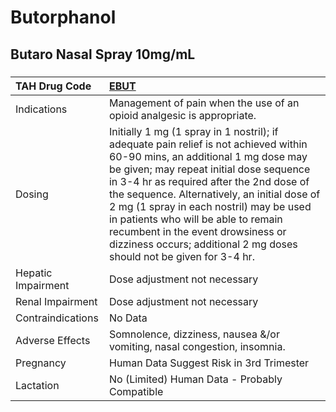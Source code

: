 # Butorphanol

## Butaro Nasal Spray 10mg/mL

##### 

| TAH Drug Code      | [EBUT](https://www.tahsda.org.tw/drugs/hissearch.php?drug_code=EBUT)                                                                                                                                                                                                                                                                                                                                                                                                |
|:-------------------|:--------------------------------------------------------------------------------------------------------------------------------------------------------------------------------------------------------------------------------------------------------------------------------------------------------------------------------------------------------------------------------------------------------------------------------------------------------------------|
| Indications        | Management of pain when the use of an opioid analgesic is appropriate.                                                                                                                                                                                                                                                                                                                                                                                              |
| Dosing             | Initially 1 mg (1 spray in 1 nostril); if adequate pain relief is not achieved within 60-90 mins, an additional 1 mg dose may be given; may repeat initial dose sequence in 3-4 hr as required after the 2nd dose of the sequence. Alternatively, an initial dose of 2 mg (1 spray in each nostril) may be used in patients who will be able to remain recumbent in the event drowsiness or dizziness occurs; additional 2 mg doses should not be given for 3-4 hr. |
| Hepatic Impairment | Dose adjustment not necessary                                                                                                                                                                                                                                                                                                                                                                                                                                       |
| Renal Impairment   | Dose adjustment not necessary                                                                                                                                                                                                                                                                                                                                                                                                                                       |
| Contraindications  | No Data                                                                                                                                                                                                                                                                                                                                                                                                                                                             |
| Adverse Effects    | Somnolence, dizziness, nausea &/or vomiting, nasal congestion, insomnia.                                                                                                                                                                                                                                                                                                                                                                                            |
| Pregnancy          | Human Data Suggest Risk in 3rd Trimester                                                                                                                                                                                                                                                                                                                                                                                                                            |
| Lactation          | No (Limited) Human Data - Probably Compatible                                                                                                                                                                                                                                                                                                                                                                                                                       |

